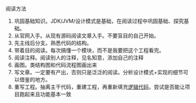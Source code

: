 阅读方法

1. 巩固基础知识。JDK/JVM/设计模式是基础，在阅读过程中巩固基础、探究基础。
2. 从官网入手。从现有源码阅读文章入手。不要盲目的自己开始。
3. 先主线后分支。熟悉代码的结构。
4. 带着目的阅读。每次搞懂一个模块，而不是我要把这个工程看完。
5. 阅读注释。阅读别人的注释，见名知意，添加自己的注释
6. 画图。类结构图和代码流程图画出来
7. 写文章。一定要有产出，否则只是泛泛的阅读。分析设计模式+实现的细节可以借鉴的地方。
8. 重写工程。抽离主干代码，重建工程，再重新填充[逻辑代码](https://www.zhihu.com/search?q=%E9%80%BB%E8%BE%91%E4%BB%A3%E7%A0%81&search_source=Entity&hybrid_search_source=Entity&hybrid_search_extra=%7B%22sourceType%22%3A%22answer%22%2C%22sourceId%22%3A1734379238%7D)，尝试是否能让项目跑起来且功能基本一致
